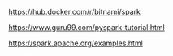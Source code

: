 https://hub.docker.com/r/bitnami/spark


https://www.guru99.com/pyspark-tutorial.html

https://spark.apache.org/examples.html

